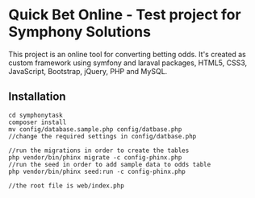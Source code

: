 Quick Bet Online - Test project for Symphony Solutions
============================

This project is an online tool for converting betting odds. It's created as custom framework using symfony and laraval packages, HTML5, CSS3, JavaScript, Bootstrap, jQuery, PHP and MySQL.

Installation
------------

    cd symphonytask
    composer install
    mv config/database.sample.php config/datbase.php
    //change the required settings in config/datbase.php
    
    //run the migrations in order to create the tables
    php vendor/bin/phinx migrate -c config-phinx.php
    //run the seed in order to add sample data to odds table
    php vendor/bin/phinx seed:run -c config-phinx.php

    //the root file is web/index.php
